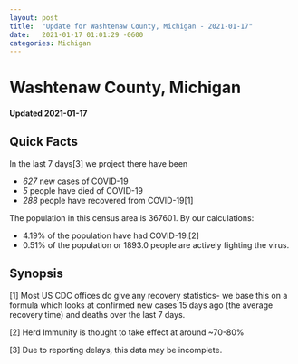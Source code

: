 ```yaml
---
layout: post
title:  "Update for Washtenaw County, Michigan - 2021-01-17"
date:   2021-01-17 01:01:29 -0600
categories: Michigan
---
```


# Washtenaw County, Michigan
#### Updated 2021-01-17

## Quick Facts

In the last 7 days[3] we project there have been
- *627* new cases of COVID-19
- *5* people have died of COVID-19
- *288* people have recovered from COVID-19[1]

The population in this census area is 367601. By our calculations:
- 4.19% of the population have had COVID-19.[2]
- 0.51% of the population or 1893.0 people are actively fighting the virus.

## Synopsis




[1] Most US CDC offices do give any recovery statistics- we base this on a formula which looks at confirmed new cases
15 days ago (the average recovery time) and deaths over the last 7 days.

[2] Herd Immunity is thought to take effect at around ~70-80%

[3] Due to reporting delays, this data may be incomplete.
 
    